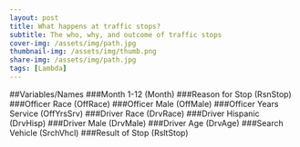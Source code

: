 ```yaml
---
layout: post
title: What happens at traffic stops?
subtitle: The who, why, and outcome of traffic stops
cover-img: /assets/img/path.jpg
thumbnail-img: /assets/img/thumb.png
share-img: /assets/img/path.jpg
tags: [Lambda]
---
```

##Variables/Names
###Month 1-12  (Month)
###Reason for Stop  (RsnStop)
###Officer Race  (OffRace)
###Officer Male   (OffMale)
###Officer Years Service   (OffYrsSrv)
###Driver Race   (DrvRace)
###Driver Hispanic  (DrvHisp)
###Driver Male   (DrvMale)
###Driver Age  (DrvAge)
###Search Vehicle (SrchVhcl)
###Result of Stop (RsltStop)
